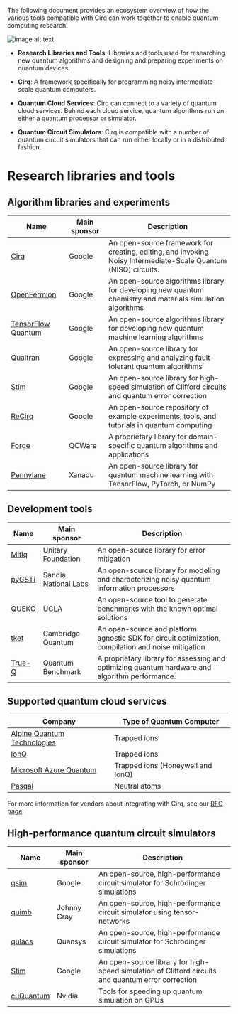 The following document provides an ecosystem overview of how the various tools compatible with Cirq can work together to enable quantum computing research.

![image alt text](../images/ecosystem.png)

* **Research Libraries and Tools**: Libraries and tools used for researching new quantum algorithms and designing and preparing experiments on quantum devices.

* **Cirq**: A framework specifically for programming noisy intermediate-scale quantum computers.

* **Quantum Cloud Services**: Cirq can connect to a variety of quantum cloud services. Behind each cloud service, quantum algorithms run on either a quantum processor or simulator.

* **Quantum Circuit Simulators**: Cirq is compatible with a number of quantum circuit simulators that can run either locally or in a distributed fashion.

# Research libraries and tools

## Algorithm libraries and experiments

|Name|Main sponsor|Description|
|--- |--- |--- |
|[Cirq](https://github.com/quantumlib/Cirq)|Google|An open-source framework for creating, editing, and invoking Noisy Intermediate-Scale Quantum (NISQ) circuits.|
|[OpenFermion](https://github.com/quantumlib/OpenFermion)|Google|An open-source algorithms library for developing new quantum chemistry and materials simulation algorithms|
|[TensorFlow Quantum](https://tensorflow.org/quantum)|Google|An open-source algorithms library for developing new quantum machine learning algorithms|
|[Qualtran](https://github.com/quantumlib/qualtran)|Google|An open-source library for expressing and analyzing fault-tolerant quantum algorithms|
|[Stim](https://github.com/quantumlib/stim)|Google|An open-source library for high-speed simulation of Clifford circuits and quantum error correction|
|[ReCirq](https://github.com/quantumlib/ReCirq)|Google|An open-source repository of example experiments, tools, and tutorials in quantum computing|
|[Forge](https://forge.qcware.com/)|QCWare|A proprietary library for domain-specific quantum algorithms and applications|
|[Pennylane](https://pennylane.ai/)|Xanadu|An open-source library for quantum machine learning with TensorFlow, PyTorch, or NumPy|

## Development tools

|Name|Main sponsor|Description|
|--- |--- |--- |
|[Mitiq](https://github.com/unitaryfund/mitiq)|Unitary Foundation|An open-source library for error mitigation|
|[pyGSTi](https://www.pygsti.info/)|Sandia National Labs|An open-source library for modeling and characterizing noisy quantum information processors|
|[QUEKO](https://github.com/UCLA-VAST/QUEKO-benchmark)|UCLA|An open-source tool to generate benchmarks with the known optimal solutions|
|[tket](https://cqcl.github.io/tket/pytket/api/index.html)|Cambridge Quantum|An open-source and platform agnostic SDK for circuit optimization, compilation and noise mitigation|
|[True-Q](https://trueq.quantumbenchmark.com/)|Quantum Benchmark|A proprietary library for assessing and optimizing quantum hardware and algorithm performance.|

## Supported quantum cloud services

|Company|Type of Quantum Computer|
|--- |--- |
|[Alpine Quantum Technologies](https://quantumai.google/cirq/hardware/aqt/getting_started)|Trapped ions|
|[IonQ](https://quantumai.google/cirq/hardware/ionq/getting_started)|Trapped ions|
|[Microsoft Azure Quantum](https://quantumai.google/cirq/hardware/azure-quantum/getting_started_ionq)|Trapped ions (Honeywell and IonQ)|
|[Pasqal](https://quantumai.google/cirq/hardware/pasqal/getting_started)|Neutral atoms|

For more information for vendors about integrating with Cirq,
see our [RFC page](../dev/rfc_process.md#new_hardware_integrations).

## High-performance quantum circuit simulators

|Name|Main sponsor|Description|
|--- |--- |--- |
|[qsim](https://github.com/quantumlib/qsim)|Google|An open-source, high-performance circuit simulator for Schrödinger simulations|
|[quimb](https://github.com/jcmgray/quimb)|Johnny Gray|An open-source, high-performance circuit simulator using tensor-networks|
|[qulacs](https://github.com/qulacs/cirq-qulacs)|Quansys|An open-source, high-performance circuit simulator for Schrödinger simulations|
|[Stim](https://github.com/quantumlib/stim)|Google|An open-source library for high-speed simulation of Clifford circuits and quantum error correction|
|[cuQuantum](https://developer.nvidia.com/cuquantum-sdk)|Nvidia|Tools for speeding up quantum simulation on GPUs|
